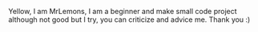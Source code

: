 Yellow, I am MrLemons, I am a beginner and make small code project although not good but I try, you can criticize and advice me. Thank you :)
